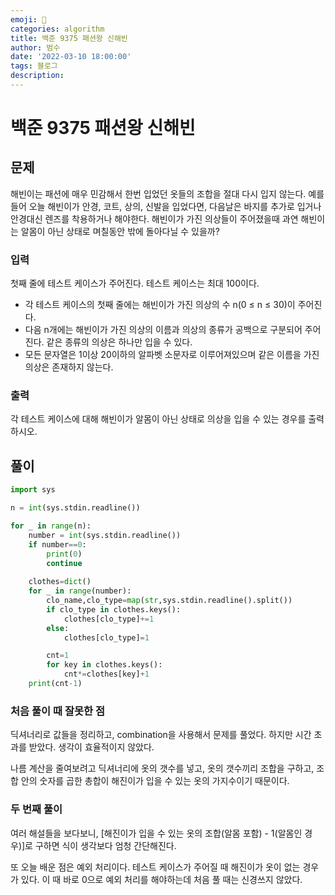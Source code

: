 ```yaml
--- 
emoji: 🏃
categories: algorithm
title: 백준 9375 패션왕 신해빈
author: 범수
date: '2022-03-10 18:00:00'
tags: 블로그
description:
---
```

<!-- 
튜토리얼, 하우 투 가이드, 설명 ,레퍼런스 
https://documentation.divio.com/tutorials/
-->

# 백준 9375 패션왕 신해빈

## 문제

해빈이는 패션에 매우 민감해서 한번 입었던 옷들의 조합을 절대 다시 입지 않는다. 예를 들어 오늘 해빈이가 안경, 코트, 상의, 신발을 입었다면, 다음날은 바지를 추가로 입거나 안경대신 렌즈를 착용하거나 해야한다. 해빈이가 가진 의상들이 주어졌을때 과연 해빈이는 알몸이 아닌 상태로 며칠동안 밖에 돌아다닐 수 있을까?

### 입력

첫째 줄에 테스트 케이스가 주어진다. 테스트 케이스는 최대 100이다.

* 각 테스트 케이스의 첫째 줄에는 해빈이가 가진 의상의 수 n(0 ≤ n ≤ 30)이 주어진다.
* 다음 n개에는 해빈이가 가진 의상의 이름과 의상의 종류가 공백으로 구분되어 주어진다. 같은 종류의 의상은 하나만 입을 수 있다.
* 모든 문자열은 1이상 20이하의 알파벳 소문자로 이루어져있으며 같은 이름을 가진 의상은 존재하지 않는다.

### 출력

각 테스트 케이스에 대해 해빈이가 알몸이 아닌 상태로 의상을 입을 수 있는 경우를 출력하시오.

## 풀이

```python
import sys

n = int(sys.stdin.readline())

for _ in range(n):
    number = int(sys.stdin.readline())
    if number==0:
        print(0)
        continue
    
    clothes=dict()
    for _ in range(number):
        clo_name,clo_type=map(str,sys.stdin.readline().split())
        if clo_type in clothes.keys():
            clothes[clo_type]+=1
        else:
            clothes[clo_type]=1

        cnt=1
        for key in clothes.keys():
            cnt*=clothes[key]+1
    print(cnt-1)
```

### 처음 풀이 때 잘못한 점

딕셔너리로 값들을 정리하고, combination을 사용해서 문제를 풀었다.
하지만 시간 초과를 받았다. 생각이 효율적이지 않았다.

나름 계산을 줄여보려고 딕셔너리에 옷의 갯수를 넣고, 옷의 갯수끼리 조합을 구하고, 조합 안의 숫자를 곱한 총합이 해진이가 입을 수 있는 옷의 가지수이기 때문이다.

### 두 번째 풀이

여러 해설들을 보다보니, [해진이가 입을 수 있는 옷의 조합(알몸 포함) - 1(알몸인 경우)]로 구하면 식이 생각보다 엄청 간단해진다.

또 오늘 배운 점은 예외 처리이다. 테스트 케이스가 주어질 때 해진이가 옷이 없는 경우가 있다. 이 때 바로 0으로 예외 처리를 해야하는데 처음 풀 때는 신경쓰지 않았다.